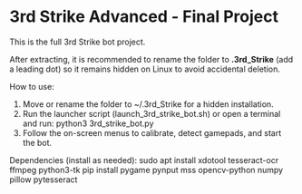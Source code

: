 3rd Strike Advanced - Final Project
===================================
This is the full 3rd Strike bot project.

After extracting, it is recommended to rename the folder to **.3rd_Strike** 
(add a leading dot) so it remains hidden on Linux to avoid accidental deletion.

How to use:
1. Move or rename the folder to ~/.3rd_Strike for a hidden installation.
2. Run the launcher script (launch_3rd_strike_bot.sh) or open a terminal and run:
     python3 3rd_strike_bot.py
3. Follow the on-screen menus to calibrate, detect gamepads, and start the bot.

Dependencies (install as needed):
  sudo apt install xdotool tesseract-ocr ffmpeg python3-tk
  pip install pygame pynput mss opencv-python numpy pillow pytesseract
